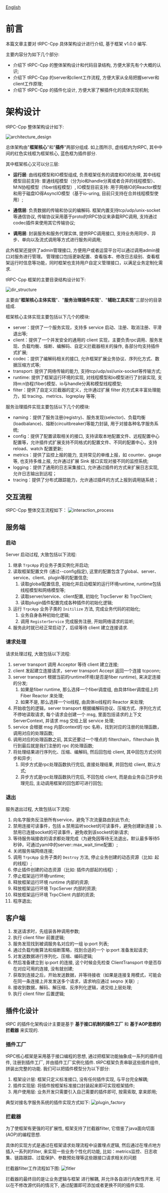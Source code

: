 [English](../en/architecture_design.md)

# 前言

本篇文章主要对 tRPC-Cpp 具体架构设计进行介绍, 基于框架 v1.0.0 编写.

主要内容分为如下几个部分:

- 介绍下 tRPC-Cpp 的整体架构设计和代码目录结构, 方便大家先有个大概的认识;
- 介绍下 tRPC-Cpp 的server和client工作流程, 方便大家从全局把握server和client工作原理;
- 介绍下 tRPC-Cpp 的插件化设计, 方便大家了解插件化的具体实现机制;

# 架构设计

tRPC-Cpp 整体架构设计如下:

![architecture_design](../images/arch_design.png)

总体架构由"**框架核心**"和"**插件**"两部分组成. 如上图所示, 虚线框内为tRPC, 其中中间的红色实线框为框架核心, 蓝色框为插件部分.

其中框架核心又可以分三层:

- **运行层**: 由线程模型和IO模型组成, 负责框架任务的调度和IO的处理, 其中线程模型目前支持: 普通线程模型（分为io和handle分离或者合并的线程模型）、M:N协程模型（fiber线程模型）, IO模型目前支持: 用于网络IO的Reactor模型和用于磁盘IO得AsyncIO模型（基于io-uring, 目前只支持在合并线程模型使用）;

- **通信层**: 负责数据的传输和协议的编解码. 框架内置支持tcp/udp/unix-socket等通信协议, 传输协议采用基于proto的tRPC协议来承载RPC调用, 支持通过codec插件来使用其它传输协议;

- **调用层**: 封装服务和服务代理实体, 提供RPC调用接口, 支持业务用同步、异步、单向以及流式调用等方式进行服务间调用;

此外框架还提供了admin管理接口, 方便用户或者运营平台可以通过调用admin接口对服务进行管理。 管理接口包括更新配置、查看版本、修改日志级别、查看框架运行时信息等功能，同时框架也支持用户自定义管理接口，以满足业务定制化需求.

tRPC-Cpp 框架的主要目录结构设计如下:

![dir_structure](../images/dir_structure.png)

主要由"**框架核心主体实现**"、"**服务治理插件实现**"、"**辅助工具实现**"三部分的目录组成.

框架核心主体实现主要包括以下几个的模块:

- server：提供了一个服务实现，支持多 service 启动、注册、取消注册、平滑退出等;
- client：提供了一个并发安全的通用的 client 实现，主要负责rpc调用、服务发现、负载均衡、熔断、编解码、自定义拦截器相关的操作, 各部分均支持插件式扩展;
- codec：提供了编解码相关的接口, 允许框架扩展业务协议、序列化方式、数据压缩方式等;
- transport: 提供了网络传输的能力, 支持tcp/udp/ssl/unix-socket等传输方式;
- runtime: 提供了框架运行环境的实现, 对线程模型和io模型进行了封装实现, 支持m:n协程(fiber)模型、io与handle分离和模型线程模型;
- filter：提供了自定义拦截器的定义，允许通过扩展 filter 的方式来丰富处理能力，如 tracing、metrics、logreplay 等等;

服务治理插件实现主要包括以下几个的模块:

- naming：提供了服务注册(registry)、服务发现(selector)、负载均衡(loadbalance)、熔断(circuitbreaker)等能力封装, 用于对接各种名字服务系统;
- config：提供了配置读取相关的接口, 支持读取本地配置文件、远程配置中心配置等，允许插件式扩展支持不同格式的配置文件、不同的配置中心，支持 reload、watch 配置更新;
- metrics：提供了监控上报的能力, 支持常见的单维上报，如 counter、gauge 等, 也支持多维上报, 允许通过扩展 Sink 接口实现对接不同的监控系统;
- logging：提供了通用的日志采集接口, 允许通过插件的方式来扩展日志实现, 允许日志输出到远程；
- tracing：提供了分布式跟踪能力，允许通过插件的方式上报到调用链系统；

## 交互流程

tRPC-Cpp 整体交互流程如下：
![interaction_process](../images/interaction_process.png)

## 服务端

### 启动

Server 启动过程, 大致包括以下流程:

1. 继承 `TrpcApp` 的业务子类实例化并启动;
2. 读取框架配置文件 (通过--config指定), 这里的配置包含了global、server、service、client、plugin等的配置信息;
    1. 读取global配置信息, 初始化并启动框架的运行环境runtime, runtime包括线程模型和网络模型等;
    2. 读取server/service、client配置, 初始化 TrpcServer 和 TrpcClient;
    3. 读取plugin插件配置完成各种插件的初始化逻辑;
3. 运行 `TrpcApp` 业务子类的 `Initilize` 方法, 完成业务代码的初始化;
    1. 业务自身各种初始化逻辑;
    2. 调用 `RegisterService` 完成服务注册, 开始网络请求的监听;
4. 服务此时就已经正常启动了，后续等待 client 建立连接请求.

### 请求处理

请求处理过程, 大致包括以下流程:

1. server transport 调用 Acceptor 等待 client 建立连接;
2. client 发起建立连接请求，server transport Accept 返回一个连接 tcpconn;
3. server transport 根据当前的runtime环境(是否是fiber runtime), 来决定连接的分发;
    1. 如果是fiber runtime, 那么选择一个fiber调度组, 由具体fiber调度组上的 Fiber Reactor 来处理;
    2. 如果不是, 那么选择一个io线程, 由具体io线程的 Reactor 来处理;
4. 开始收包的逻辑，server transport 根据编解码协议、压缩方式、序列化方式不停地读取请求, 每个请求会创建一个 msg, 里面包括请求的上下文 ServerContext, 并请求 msg 交给上层 service 处理;
5. service 会根据 msg 内部context的 rpc 名称，找到对应的注册的处理函数，调用对应的处理函数;
6. 调用对应的处理函数之前, 其实还要过一个埋点的 filterchain，filterchain 执行到最后就是我们注册的 rpc 的处理函数;
7. 将处理结果进行序列化、压缩、编解码, 然后回包给 client, 其中回包方式分同步和异步;
    1. 同步方式是rpc处理函数执行完后, 直接处理结果, 并回包给 client, 默认方式;
    2. 异步方式是rpc处理函数执行完后, 不回包给 client, 而是由业务自己异步处理完后, 主动调用框架的回包即可进行回包;

### 退出

服务退出过程, 大致包括以下流程:

1. 向名字服务反注册所有service，避免下次流量路由到此节点;
2. 禁用连接可读事件，包括 a.禁用监听socket的可读事件，避免创建新连接；b.禁用已连接socket的可读事件，避免收到该socket的新请求;
3. 等待服务端接收的请求都处理完成（为避免因等待无法退出，默认最多等待5秒钟，可通过yaml中的server::max_wait_time配置）;
4. 关闭服务端网络连接;
5. 调用 `TrpcApp` 业务子类的 `Destroy` 方法, 停止业务创建的动态资源（比如: 起的线程）;
6. 停止插件创建的动态资源（比如: 插件内部起的线程）;
7. 停止框架运行环境runtime;
8. 释放框架运行环境 runtime 内部的资源;
9. 释放框架运行环境 TrpcServer 内部的资源;
10. 释放框架运行环境 TrpcClient 内部的资源;
11. 程序退出;

## 客户端

1. 发送请求时，先组装各种调用参数;
2. 执行 client filter 前置逻辑;
3. 服务发现找到被调服务名对应的一组 ip:port 列表;
4. 通过负载均衡算法和熔断策略，找到合适的一个 ip:port 准备发起请求;
5. 对发送数据进行序列化、压缩、编码逻辑;
6. 然后准备建立到 ip:port 的连接, 这个时候会先检查 ClientTransport 中是否存在对应可用的连接, 没有就创建;
7. 获取到连接之后，开始发送数据，并等待接收（如果是连接复用模式，可能会在同一条连接上并发发送多个请求，请求响应通过 seqno 关联）;
8. 接收到数据，解码、解压缩、反序列化逻辑，递交给上层处理;
9. 执行 client filter 后置逻辑;

## 插件化设计

tRPC 的插件化架构设计主要是基于 **基于接口机制的插件工厂** 和 **基于AOP思想的拦截器** 来实现的.

### 插件工厂

tRPC核心框架是采用基于接口编程的思想, 通过把框架功能抽象成一系列的插件组件, 注册到插件工厂, 并由插件工厂实例化插件. tRPC框架负责串联这些插件组件, 拼装出完整的功能. 我们可以把插件模型分为以下部分:

1. 框架设计层: 框架只定义标准接口, 没有任何插件实现, 与平台完全解耦;
2. 插件实现层: 将插件按框架标准接口封装起来即可实现框架插件;
3. 用户使用层: 业务开发只需要引入自己需要的插件即可, 按需索取, 拿来即用;

典型对接名字服务系统的插件实现方式如下:
![plugin_factory](../images/plugin_factory.png)

### 拦截器

为了使框架有更强的可扩展性, 框架支持了拦截器filter, 它借鉴了java面向切面(AOP)的编程思想.

具体的实现方式是通过在框架请求处理流程中设置埋点逻辑, 然后通过在埋点地方插入一系列的filter, 来实现一些业务个性化的功能, 比如：metrics监控、日志收集、链路跟踪、过载保护、参数预处理等这些跟接口请求相关的问题

拦截器filter工作流程如下图:
![fitler](../images/filter.png)

拦截器的最终目的是让业务逻辑与框架
进行解耦,  并允许各自进行内聚性开发. 可以在不修改源代码的情况下, 通过配置即可添加或者更换不同的插件实现.
